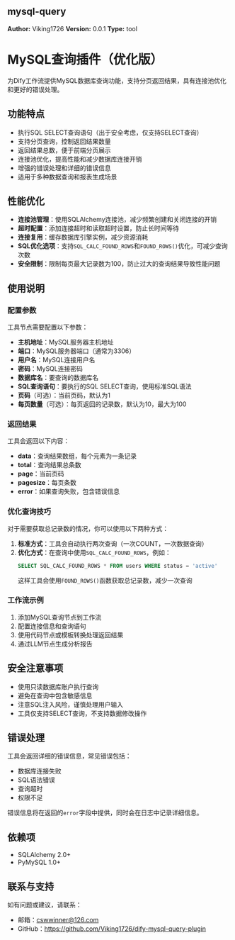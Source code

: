 ## mysql-query

**Author:** Viking1726
**Version:** 0.0.1
**Type:** tool

# MySQL查询插件（优化版）

为Dify工作流提供MySQL数据库查询功能，支持分页返回结果，具有连接池优化和更好的错误处理。

## 功能特点

- 执行SQL SELECT查询语句（出于安全考虑，仅支持SELECT查询）
- 支持分页查询，控制返回结果数量
- 返回结果总数，便于前端分页展示
- 连接池优化，提高性能和减少数据库连接开销
- 增强的错误处理和详细的错误信息
- 适用于多种数据查询和报表生成场景

## 性能优化

- **连接池管理**：使用SQLAlchemy连接池，减少频繁创建和关闭连接的开销
- **超时配置**：添加连接超时和读取超时设置，防止长时间等待
- **连接复用**：缓存数据库引擎实例，减少资源消耗
- **SQL优化选项**：支持`SQL_CALC_FOUND_ROWS`和`FOUND_ROWS()`优化，可减少查询次数
- **安全限制**：限制每页最大记录数为100，防止过大的查询结果导致性能问题

## 使用说明

### 配置参数

工具节点需要配置以下参数：

- **主机地址**：MySQL服务器主机地址
- **端口**：MySQL服务器端口（通常为3306）
- **用户名**：MySQL连接用户名
- **密码**：MySQL连接密码
- **数据库名**：要查询的数据库名
- **SQL查询语句**：要执行的SQL SELECT查询，使用标准SQL语法
- **页码**（可选）：当前页码，默认为1
- **每页数量**（可选）：每页返回的记录数，默认为10，最大为100

### 返回结果

工具会返回以下内容：

- **data**：查询结果数组，每个元素为一条记录
- **total**：查询结果总条数
- **page**：当前页码
- **pagesize**：每页条数
- **error**：如果查询失败，包含错误信息

### 优化查询技巧

对于需要获取总记录数的情况，你可以使用以下两种方式：

1. **标准方式**：工具会自动执行两次查询（一次COUNT，一次数据查询）
2. **优化方式**：在查询中使用`SQL_CALC_FOUND_ROWS`，例如：
   ```sql
   SELECT SQL_CALC_FOUND_ROWS * FROM users WHERE status = 'active'
   ```
   这样工具会使用`FOUND_ROWS()`函数获取总记录数，减少一次查询

### 工作流示例

1. 添加MySQL查询节点到工作流
2. 配置连接信息和查询语句
3. 使用代码节点或模板转换处理返回结果
4. 通过LLM节点生成分析报告

## 安全注意事项

- 使用只读数据库账户执行查询
- 避免在查询中包含敏感信息
- 注意SQL注入风险，谨慎处理用户输入
- 工具仅支持SELECT查询，不支持数据修改操作

## 错误处理

工具会返回详细的错误信息，常见错误包括：

- 数据库连接失败
- SQL语法错误
- 查询超时
- 权限不足

错误信息将在返回的`error`字段中提供，同时会在日志中记录详细信息。

## 依赖项

- SQLAlchemy 2.0+
- PyMySQL 1.0+

## 联系与支持

如有问题或建议，请联系：
- 邮箱：cswwinner@126.com
- GitHub：https://github.com/Viking1726/dify-mysql-query-plugin
